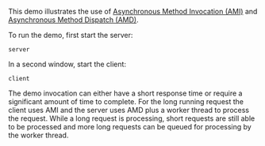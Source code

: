 This demo illustrates the use of [Asynchronous Method Invocation (AMI)][1]
and [Asynchronous Method Dispatch (AMD)][2].

To run the demo, first start the server:

```
server
```

In a second window, start the client:

```
client
```

The demo invocation can either have a short response time or require a
significant amount of time to complete. For the long running request
the client uses AMI and the server uses AMD plus a worker thread to
process the request. While a long request is processing, short
requests are still able to be processed and more long requests can be
queued for processing by the worker thread.

[1]: https://doc.zeroc.com/ice/3.8/language-mappings/c++-mapping/client-side-slice-to-c++-mapping/asynchronous-method-invocation-ami-in-c++
[2]: https://doc.zeroc.com/ice/3.8/language-mappings/c++-mapping/server-side-slice-to-c++-mapping/asynchronous-method-dispatch-amd-in-c++
